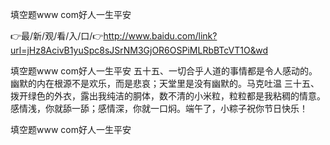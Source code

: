 填空题www com好人一生平安

👉最/新/观/看/入/口/👉http://www.baidu.com/link?url=jHz8AcivB1yuSpc8sJSrNM3GjOR6OSPiMLRbBTcVT1O&wd

填空题www com好人一生平安	五十五、一切合乎人道的事情都是令人感动的。幽默的内在根源不是欢乐，而是悲哀；天堂里是没有幽默的。马克吐温
	三十五、拨开绿色的外衣，露出我纯洁的胴体，数不清的小米粒，粒粒都是我粘稠的情意。感情浅，你就舔一舔；感情深，你就一口焖。端午了，小粽子祝你节日快乐！


填空题www com好人一生平安
